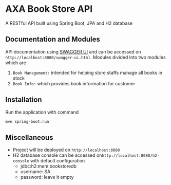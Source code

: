 # AXA Book Store API
A RESTful API built using Spring Boot, JPA and H2 database

## Documentation and Modules
API documentation using [SWAGGER UI](https://swagger.io/tools/swagger-ui/) and can be accessed on `http://localhost:8080/swagger-ui.html`. Modules divided into two modules which are
1. `Book Management:` intended for helping store staffs manage all books in stock
2. `Book Info:` which provides book information for customer

## Installation

Run the application with command
```bash
mvn spring-boot:run
```

## Miscellaneous
- Project will be deployed on `http://localhost:8080`
- H2 database console can be accessed on`http://localhost:8080/h2-console` with default configuration
  - jdbc:h2:mem:bookstoredb
  - username: SA 
  - password: leave it empty
